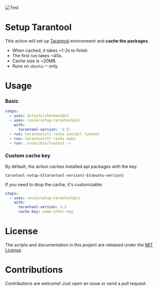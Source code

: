 ![Test](https://github.com/rosik/setup-tarantool/workflows/Test/badge.svg)

# Setup Tarantool

This action will set up [Tarantool](https://www.tarantool.io) environment and **cache the packages**.

- When cached, it takes \~1-2s to finish.
- The first run takes \~40s.
- Cache size is \~20MB.
- Runs on `ubuntu-*` only.

# Usage

### Basic

```yaml
steps:
  - uses: actions/checkout@v2
  - uses: rosik/setup-tarantool@v1
    with:
      tarantool-version: '2.5'
  - run: tarantoolctl rocks install luatest
  - run: tarantoolctl rocks make
  - run: .rocks/bin/luatest -v
```

### Custom cache key

By default, the action caches installed apt packages with the key:

```tarantool-setup-${tarantool-version}-${ubuntu-version}```

If you need to drop the cache, it's customizable:

```yaml
steps:
  - uses: rosik/setup-tarantool@v1
    with:
      tarantool-version: 2.5
      cache-key: some-other-key
```

# License

The scripts and documentation in this project are released under the [MIT License](LICENSE).

# Contributions

Contributions are welcome! Just open an issue or send a pull request.
